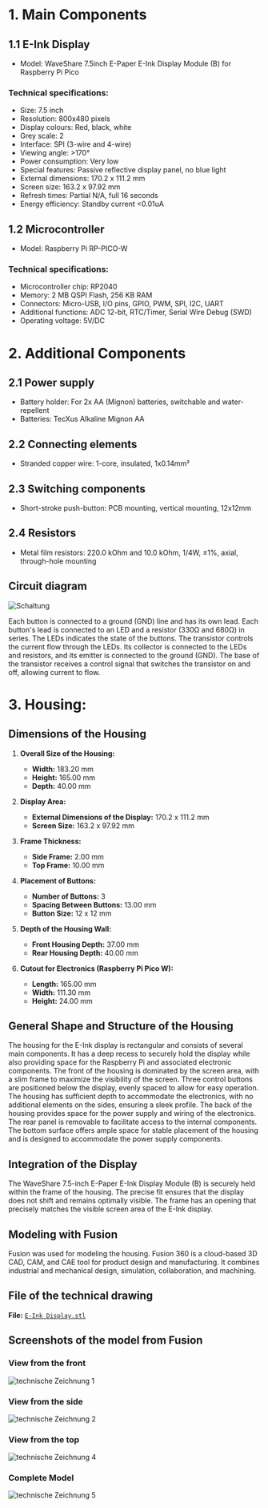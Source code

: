 # 1. Main Components
## 1.1 E-Ink Display
- Model: WaveShare 7.5inch E-Paper E-Ink Display Module (B) for Raspberry Pi Pico
### Technical specifications:
- Size: 7.5 inch
- Resolution: 800x480 pixels
- Display colours: Red, black, white
- Grey scale: 2
- Interface: SPI (3-wire and 4-wire)
- Viewing angle: >170°
- Power consumption: Very low
- Special features: Passive reflective display panel, no blue light
- External dimensions: 170.2 x 111.2 mm
- Screen size: 163.2 x 97.92 mm
- Refresh times: Partial N/A, full 16 seconds
- Energy efficiency: Standby current <0.01uA
## 1.2 Microcontroller
- Model: Raspberry Pi RP-PICO-W
### Technical specifications:
- Microcontroller chip: RP2040
- Memory: 2 MB QSPI Flash, 256 KB RAM
- Connectors: Micro-USB, I/O pins, GPIO, PWM, SPI, I2C, UART
- Additional functions: ADC 12-bit, RTC/Timer, Serial Wire Debug (SWD)
- Operating voltage: 5V/DC
# 2. Additional Components
## 2.1 Power supply
- Battery holder: For 2x AA (Mignon) batteries, switchable and water-repellent
- Batteries: TecXus Alkaline Mignon AA
## 2.2 Connecting elements
- Stranded copper wire: 1-core, insulated, 1x0.14mm²
## 2.3 Switching components
- Short-stroke push-button: PCB mounting, vertical mounting, 12x12mm
## 2.4 Resistors
- Metal film resistors: 220.0 kOhm and 10.0 kOhm, 1/4W, ±1%, axial, through-hole mounting

## Circuit diagram
![Schaltung](https://github.com/tobihaldes/eInkDisplay/assets/165897037/0c34166b-3e30-4ae9-bccc-5798e1ae8a13)

Each button is connected to a ground (GND) line and has its own lead.
Each button's lead is connected to an LED and a resistor (330Ω and 680Ω) in series.
The LEDs indicates the state of the buttons.
The transistor controls the current flow through the LEDs. Its collector is connected to the LEDs and resistors, and its emitter is connected to the ground (GND).
The base of the transistor receives a control signal that switches the transistor on and off, allowing current to flow.

# 3. Housing: 
## Dimensions of the Housing

1. **Overall Size of the Housing:**
   - **Width:** 183.20 mm
   - **Height:** 165.00 mm
   - **Depth:** 40.00 mm

2. **Display Area:**
   - **External Dimensions of the Display:** 170.2 x 111.2 mm
   - **Screen Size:** 163.2 x 97.92 mm

3. **Frame Thickness:**
   - **Side Frame:** 2.00 mm
   - **Top Frame:** 10.00 mm

4. **Placement of Buttons:**
   - **Number of Buttons:** 3
   - **Spacing Between Buttons:** 13.00 mm
   - **Button Size:** 12 x 12 mm

5. **Depth of the Housing Wall:**
   - **Front Housing Depth:** 37.00 mm
   - **Rear Housing Depth:** 40.00 mm

6. **Cutout for Electronics (Raspberry Pi Pico W):**
   - **Length:** 165.00 mm
   - **Width:** 111.30 mm
   - **Height:** 24.00 mm
     
## General Shape and Structure of the Housing

The housing for the E-Ink display is rectangular and consists of several main components. It has a deep recess to securely hold the display while also providing space for the Raspberry Pi and associated electronic components. The front of the housing is dominated by the screen area, with a slim frame to maximize the visibility of the screen. Three control buttons are positioned below the display, evenly spaced to allow for easy operation. The housing has sufficient depth to accommodate the electronics, with no additional elements on the sides, ensuring a sleek profile. The back of the housing provides space for the power supply and wiring of the electronics. The rear panel is removable to facilitate access to the internal components. The bottom surface offers ample space for stable placement of the housing and is designed to accommodate the power supply components.

## Integration of the Display

The WaveShare 7.5-inch E-Paper E-Ink Display Module (B) is securely held within the frame of the housing. The precise fit ensures that the display does not shift and remains optimally visible. The frame has an opening that precisely matches the visible screen area of the E-Ink display.

## Modeling with Fusion 

Fusion was used for modeling the housing. Fusion 360 is a cloud-based 3D CAD, CAM, and CAE tool for product design and manufacturing. It combines industrial and mechanical design, simulation, collaboration, and machining.

## File of the technical drawing
**File:** [`E-Ink Display.stl`](/docs/hardware/E-InkDisplay.stl)


## Screenshots of the model from Fusion

### View from the front
![technische  Zeichnung 1](https://github.com/tobihaldes/eInkDisplay/assets/165897037/18eda6b2-b5e9-4e4c-a407-810895db2474)

### View from the side
![technische  Zeichnung 2](https://github.com/tobihaldes/eInkDisplay/assets/165897037/d330d66f-892e-457d-8619-909525831fe6)

### View from the top
![technische  Zeichnung 4](https://github.com/tobihaldes/eInkDisplay/assets/165897037/120c0774-c526-4197-8a61-b667ba4b9fed)

### Complete Model
![technische  Zeichnung 5](https://github.com/tobihaldes/eInkDisplay/assets/165897037/661e2cec-d8a2-4720-9125-cf7d0737470d)



